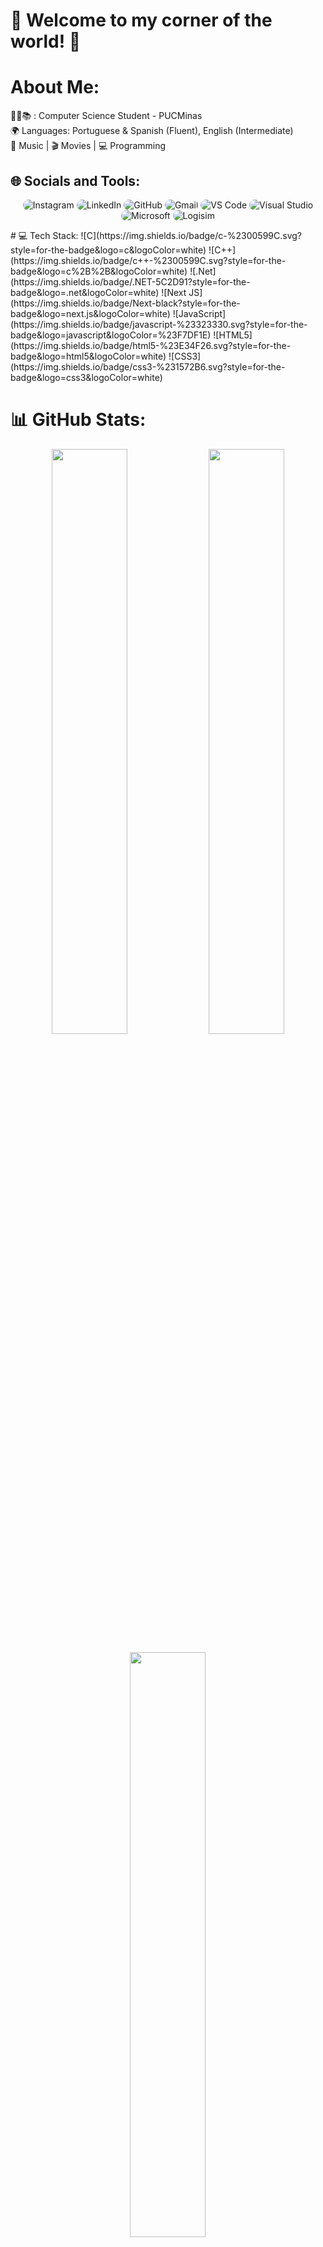 # 💫 Welcome to my corner of the world! 💫


#  About Me:
👨‍💻📚 : Computer Science Student - PUCMinas  
🌍 Languages: Portuguese & Spanish (Fluent), English (Intermediate)  
🎵 Music | 🎬 Movies | 💻 Programming  

## 🌐 Socials and Tools:
<p align="center">
  <img style="border-radius: 20px;" src="https://img.shields.io/badge/Instagram-%23E4405F.svg?logo=Instagram&logoColor=white" alt="Instagram">  
  <img style="border-radius: 20px;" src="https://img.shields.io/badge/LinkedIn-%230077B5.svg?logo=linkedin&logoColor=white" alt="LinkedIn">  
  <img style="border-radius: 20px;" src="https://img.shields.io/badge/GitHub-%23121011.svg?logo=github&logoColor=white" alt="GitHub">  
  <img style="border-radius: 20px;" src="https://img.shields.io/badge/Gmail-%23D44638.svg?logo=gmail&logoColor=white" alt="Gmail">  
  <img style="border-radius: 20px;" src="https://img.shields.io/badge/VS%20Code-%23007ACC.svg?logo=visualstudiocode&logoColor=white" alt="VS Code">  
  <img style="border-radius: 20px;" src="https://img.shields.io/badge/Visual%20Studio-%23007ACC.svg?logo=visualstudio&logoColor=white" alt="Visual Studio">  
  <img style="border-radius: 20px;" src="https://img.shields.io/badge/Microsoft-%23008CFF.svg?logo=microsoft&logoColor=white" alt="Microsoft">  
  <img style="border-radius: 20px;" src="https://img.shields.io/badge/Logisim-%23008CFF.svg?logo=logisim&logoColor=white" alt="Logisim">
</p>
# 💻 Tech Stack:
![C](https://img.shields.io/badge/c-%2300599C.svg?style=for-the-badge&logo=c&logoColor=white) ![C++](https://img.shields.io/badge/c++-%2300599C.svg?style=for-the-badge&logo=c%2B%2B&logoColor=white) ![.Net](https://img.shields.io/badge/.NET-5C2D91?style=for-the-badge&logo=.net&logoColor=white) ![Next JS](https://img.shields.io/badge/Next-black?style=for-the-badge&logo=next.js&logoColor=white) ![JavaScript](https://img.shields.io/badge/javascript-%23323330.svg?style=for-the-badge&logo=javascript&logoColor=%23F7DF1E) ![HTML5](https://img.shields.io/badge/html5-%23E34F26.svg?style=for-the-badge&logo=html5&logoColor=white) ![CSS3](https://img.shields.io/badge/css3-%231572B6.svg?style=for-the-badge&logo=css3&logoColor=white)

# 📊 GitHub Stats:
<p align="center">
  <img width="49%" src="https://github-readme-stats.vercel.app/api?username=IzadoraGalarza&theme=blue_navy&hide_border=false&include_all_commits=true&count_private=true" />
  <img width="49%" src="https://streak-stats.demolab.com/?user=IzadoraGalarza&theme=blue_navy&hide_border=false" />
</p>

<p align="center">
  <img width="49%" src="https://github-readme-stats.vercel.app/api/top-langs/?username=IzadoraGalarza&theme=blue_navy&hide_border=false&include_all_commits=true&count_private=true&layout=compact" />
</p>

# 📊 GitHub Activity Graph:
<p align="center">
  <img src="https://github-readme-activity-graph.vercel.app/graph?username=IzadoraGalarza&theme=blue_navy&hide_border=false" />
</p>





